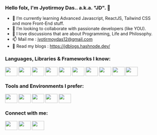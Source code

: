 ### Hello folx, I'm Jyotirmoy Das.. a.k.a. "JD". 👋

- 🌱 I’m currently learning Advanced Javascript, ReactJS, Tailwind CSS and more Front-End stuff. 
- 👯 I’m looking to collaborate with passionate developers (like YOU).
- 💬 I love discussions that are about Programming, Life and Philosophy.  
- 📫 Mail me : jyotirmoydas12@gmail.com
- &#128214; Read my blogs : https://jdblogs.hashnode.dev/

<!-- Languages -->
<h3 align="left">Languages, Libraries & Frameworks I know:</h3>
<p align="left">
<img align="center" src="https://cdn.jsdelivr.net/npm/simple-icons@3.0.1/icons/javascript.svg" alt="" height="30" width="40" />
<img align="center" src="https://cdn.jsdelivr.net/npm/simple-icons@3.0.1/icons/react.svg" alt="" height="30" width="40" />
<img align="center" src="https://cdn.jsdelivr.net/npm/simple-icons@3.0.1/icons/redux.svg" alt="" height="30" width="40" />
<img align="center" src="https://cdn.jsdelivr.net/npm/simple-icons@3.0.1/icons/node-dot-js.svg" alt="" height="30" width="40" />
  <img align="center" src="https://cdn.jsdelivr.net/npm/simple-icons@3.0.1/icons/mongodb.svg" alt="" height="30" width="40" /> 
<img align="center" src="https://cdn.jsdelivr.net/npm/simple-icons@3.0.1/icons/jquery.svg" alt="" height="30" width="40" />  
<img align="center" src="https://cdn.jsdelivr.net/npm/simple-icons@3.0.1/icons/tailwindcss.svg" alt="" height="30" width="40" />
<img align="center" src="https://cdn.jsdelivr.net/npm/simple-icons@3.0.1/icons/bootstrap.svg" alt="" height="30" width="40" />
<img align="center" src="https://cdn.jsdelivr.net/npm/simple-icons@3.0.1/icons/php.svg" alt="" height="30" width="40" />    
<img align="center" src="https://cdn.jsdelivr.net/npm/simple-icons@3.0.1/icons/mysql.svg" alt="" height="30" width="40" />

</p>

<!--  Tools -->
<h3 align="left">Tools and Environments I prefer:</h3>
<p align="left">
<img align="center" src="https://cdn.jsdelivr.net/npm/simple-icons@3.0.1/icons/linux.svg" alt="" height="30" width="40" />
<img align="center" src="https://cdn.jsdelivr.net/npm/simple-icons@3.0.1/icons/visualstudiocode.svg" alt="" height="30" width="40" />
<img align="center" src="https://cdn.jsdelivr.net/npm/simple-icons@3.0.1/icons/git.svg" alt="" height="30" width="40" />
<img align="center" src="https://cdn.jsdelivr.net/npm/simple-icons@3.0.1/icons/postman.svg" alt="" height="30" width="40" /> 
<img align="center" src="https://cdn.jsdelivr.net/npm/simple-icons@3.0.1/icons/apache.svg" alt="" height="30" width="40" />   
</p>

<!-- Social Icons -->
<h3 align="left">Connect with me:</h3>
<p align="left">
<a href="https://twitter.com/jdx_code" target="blank"><img align="center" src="https://cdn.jsdelivr.net/npm/simple-icons@3.0.1/icons/twitter.svg" alt="" height="30" width="40" /></a>
<a href="https://www.linkedin.com/in/jdx-code/" target="blank"><img align="center" src="https://cdn.jsdelivr.net/npm/simple-icons@3.0.1/icons/linkedin.svg" alt="" height="30" width="40" /></a>
<a href="https://www.facebook.com/jdxcode99/" target="blank"><img align="center" src="https://cdn.jsdelivr.net/npm/simple-icons@3.0.1/icons/facebook.svg" alt="" height="30" width="40" /></a>  
</p>
